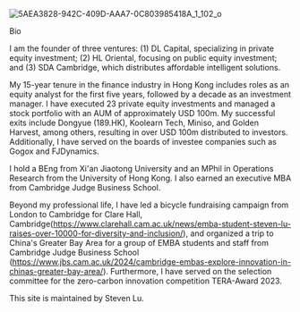 ![5AEA3828-942C-409D-AAA7-0C803985418A_1_102_o](https://github.com/user-attachments/assets/893087c5-b549-42f4-8c6d-ecafd67096a9)

Bio

I am the founder of three ventures: (1) DL Capital, specializing in private equity investment; (2) HL Oriental, focusing on public equity investment; and (3) SDA Cambridge, which distributes affordable intelligent solutions.

My 15-year tenure in the finance industry in Hong Kong includes roles as an equity analyst for the first five years, followed by a decade as an investment manager. I have executed 23 private equity investments and managed a stock portfolio with an AUM of approximately USD 100m. My successful exits include Dongyue (189.HK), Koolearn Tech, Miniso, and Golden Harvest, among others, resulting in over USD 100m distributed to investors. Additionally, I have served on the boards of investee companies such as Gogox and FJDynamics.

I hold a BEng from Xi'an Jiaotong University and an MPhil in Operations Research from the University of Hong Kong. I also earned an executive MBA from Cambridge Judge Business School.

Beyond my professional life, I have led a bicycle fundraising campaign from London to Cambridge for Clare Hall, Cambridge(https://www.clarehall.cam.ac.uk/news/emba-student-steven-lu-raises-over-10000-for-diversity-and-inclusion/), and organized a trip to China's Greater Bay Area for a group of EMBA students and staff from Cambridge Judge Business School (https://www.jbs.cam.ac.uk/2024/cambridge-embas-explore-innovation-in-chinas-greater-bay-area/). Furthermore, I have served on the selection committee for the zero-carbon innovation competition TERA-Award 2023.

This site is maintained by Steven Lu.


